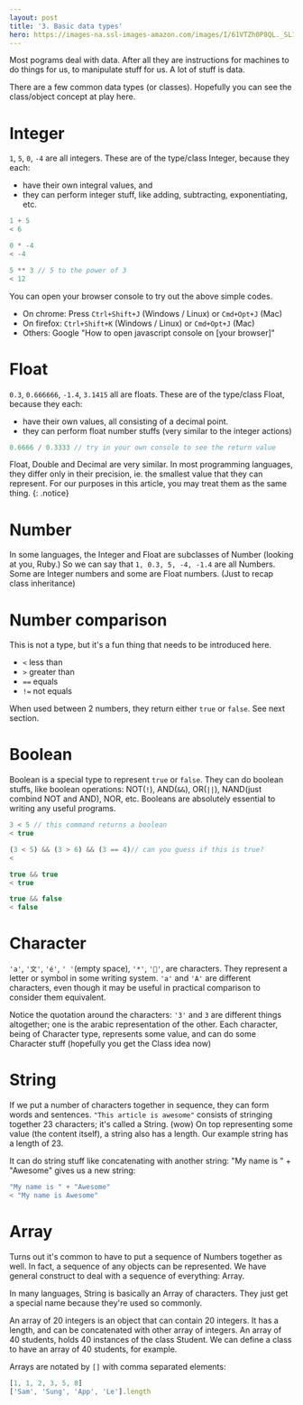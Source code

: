 ```yaml
---
layout: post
title: '3. Basic data types'
hero: https://images-na.ssl-images-amazon.com/images/I/61VTZh0P8QL._SL1000_.jpg
---
```


Most pograms deal with data. After all they are instructions for machines
to do things for us, to manipulate stuff for us. A lot of stuff is data.

There are a few common data types (or classes). Hopefully you can see the class/object
concept at play here.

# Integer

`1`, `5`, `0`, `-4` are all integers. These are of the type/class Integer, because they each:
- have their own integral values, and
- they can perform integer stuff, like adding, subtracting, exponentiating, etc.

```js
1 + 5
< 6

0 * -4
< -4

5 ** 3 // 5 to the power of 3
< 12
```

<div class="notice" markdown="1">
You can open your browser console to try out the above simple codes.

- On chrome: Press `Ctrl+Shift+J` (Windows / Linux) or `Cmd+Opt+J` (Mac)
- On firefox: `Ctrl+Shift+K` (Windows / Linux) or `Cmd+Opt+J` (Mac)
- Others: Google "How to open javascript console on [your browser]"
</div>


# Float

`0.3`, `0.666666`, `-1.4`, `3.1415` all are floats. These are of the type/class Float, because they each:
- have their own values, all consisting of a decimal point.
- they can perform float number stuffs (very similar to the integer actions)

```js
0.6666 / 0.3333 // try in your own console to see the return value
```

Float, Double and Decimal are very similar. In most programming languages, they differ only in their precision, ie. the
smallest value that they can represent. For our purposes in this article, you may treat them as the same thing.
{: .notice}

# Number

In some languages, the Integer and Float are subclasses of Number (looking at you, Ruby.) So we can say that
`1, 0.3, 5, -4, -1.4` are all Numbers. Some are Integer numbers and some are Float numbers. (Just to recap
class inheritance)

# Number comparison
This is not a type, but it's a fun thing that needs to be introduced here.
- `<` less than
- `>` greater than
- `==` equals
- `!=` not equals

When used between 2 numbers, they return either `true` or `false`. See next section.

# Boolean

Boolean is a special type to represent `true` or `false`. They can do boolean stuffs, like boolean operations: NOT(`!`), AND(`&&`), OR(`||`), NAND(just combind NOT and AND), NOR, etc.
Booleans are absolutely essential to writing any useful programs.

```js
3 < 5 // this command returns a boolean
< true

(3 < 5) && (3 > 6) && (3 == 4)// can you guess if this is true?
<

true && true
< true

true && false
< false
```

# Character

`'a'`, `'文'`, `'é'`, `' '`(empty space), `'*'`, `'🐔'`, are characters. They represent a letter or symbol in some writing system.
`'a'` and `'A'` are different characters, even though it may be useful in practical comparison to consider them equivalent.

Notice the quotation around the characters: `'3'` and `3` are different things altogether; one is the arabic representation of the other.
Each character, being of Character type, represents some value, and can do some Character stuff (hopefully you get the Class idea now)

# String

If we put a number of characters together in sequence, they can form words and sentences.
`"This article is awesome"` consists of stringing together 23 characters; it's called a String. (wow)
On top representing some value (the content itself), a string also has a length. Our example string has a length of 23.

It can do string stuff like concatenating with another string: "My name is " + "Awesome" gives us a new string:

```js
"My name is " + "Awesome"
< "My name is Awesome"
```

# Array

Turns out it's common to have to put a sequence of Numbers together as well.
In fact, a sequence of any objects can be represented.
We have general construct to deal with a sequence of everything: Array.

In many languages, String is basically an Array of characters.
They just get a special name because they're used so commonly.

An array of 20 integers is an object that can contain 20 integers. It has a length, and can be concatenated with other array of integers.
An array of 40 students, holds 40 instances of the class Student. We can define a class to have an array of 40 students, for example.

Arrays are notated by `[]` with comma separated elements:
```js
[1, 1, 2, 3, 5, 8]
['Sam', 'Sung', 'App', 'Le'].length
```
